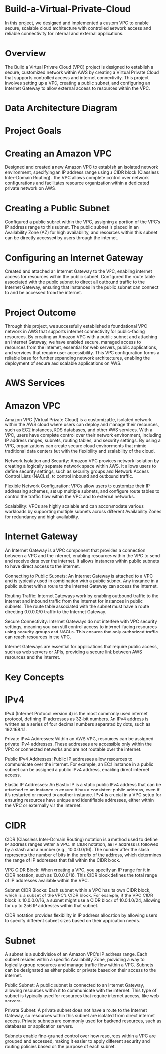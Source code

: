 # Build-a-Virtual-Private-Cloud
In this project, we designed and implemented a custom VPC to enable secure, scalable cloud architecture with controlled network access and reliable connectivity for internal and external applications.

# Overview
The Build a Virtual Private Cloud (VPC) project is designed to establish a secure, customized network within AWS by creating a Virtual Private Cloud that supports controlled access and internet connectivity. This project involves setting up a VPC, creating a public subnet, and configuring an Internet Gateway to allow external access to resources within the VPC.

# Data Architecture Diagram

# Project Goals

# Creating an Amazon VPC
Designed and created a new Amazon VPC to establish an isolated network environment, specifying an IP address range using a CIDR block (Classless Inter-Domain Routing).
The VPC allows complete control over network configurations and facilitates resource organization within a dedicated private network on AWS.

# Creating a Public Subnet
Configured a public subnet within the VPC, assigning a portion of the VPC’s IP address range to this subnet.
The public subnet is placed in an Availability Zone (AZ) for high availability, and resources within this subnet can be directly accessed by users through the internet.

# Configuring an Internet Gateway
Created and attached an Internet Gateway to the VPC, enabling internet access for resources within the public subnet.
Configured the route table associated with the public subnet to direct all outbound traffic to the Internet Gateway, ensuring that instances in the public subnet can connect to and be accessed from the internet.

# Project Outcome
Through this project, we successfully established a foundational VPC network in AWS that supports internet connectivity for public-facing resources. By creating an Amazon VPC with a public subnet and attaching an Internet Gateway, we have enabled secure, managed access to resources from the internet, essential for web servers, public applications, and services that require user accessibility. This VPC configuration forms a reliable base for further expanding network architectures, enabling the deployment of secure and scalable applications on AWS.

# AWS Services 

# Amazon VPC 

Amazon VPC (Virtual Private Cloud) is a customizable, isolated network within the AWS cloud where users can deploy and manage their resources, such as EC2 instances, RDS databases, and other AWS services. With a VPC, users have complete control over their network environment, including IP address ranges, subnets, routing tables, and security settings. By using a VPC, organizations can create secure cloud environments that mimic traditional data centers but with the flexibility and scalability of the cloud.

Network Isolation and Security: Amazon VPC provides network isolation by creating a logically separate network space within AWS. It allows users to define security settings, such as security groups and Network Access Control Lists (NACLs), to control inbound and outbound traffic.

Flexible Network Configuration: VPCs allow users to customize their IP addressing schemes, set up multiple subnets, and configure route tables to control the traffic flow within the VPC and to external networks.

Scalability: VPCs are highly scalable and can accommodate various workloads by supporting multiple subnets across different Availability Zones for redundancy and high availability.

# Internet Gateway

An Internet Gateway is a VPC component that provides a connection between a VPC and the internet, enabling resources within the VPC to send and receive data over the internet. It allows instances within public subnets to have direct access to the internet.

Connecting to Public Subnets: An Internet Gateway is attached to a VPC and is typically used in combination with a public subnet. Any instance in a public subnet with a route to the Internet Gateway can access the internet.

Routing Traffic: Internet Gateways work by enabling outbound traffic to the internet and inbound traffic from the internet for instances in public subnets. The route table associated with the subnet must have a route directing 0.0.0.0/0 traffic to the Internet Gateway.

Secure Connectivity: Internet Gateways do not interfere with VPC security settings, meaning you can still control access to internet-facing resources using security groups and NACLs. This ensures that only authorized traffic can reach resources in the VPC.

Internet Gateways are essential for applications that require public access, such as web servers or APIs, providing a secure link between AWS resources and the internet.

# Key Concepts

# IPv4

IPv4 (Internet Protocol version 4) is the most commonly used internet protocol, defining IP addresses as 32-bit numbers. An IPv4 address is written as a series of four decimal numbers separated by dots, such as 192.168.1.1.

Private IPv4 Addresses: Within an AWS VPC, resources can be assigned private IPv4 addresses. These addresses are accessible only within the VPC or connected networks and are not routable over the internet.

Public IPv4 Addresses: Public IP addresses allow resources to communicate over the internet. For example, an EC2 instance in a public subnet can be assigned a public IPv4 address, enabling direct internet access.

Elastic IP Addresses: An Elastic IP is a static public IPv4 address that can be attached to an instance to ensure it has a consistent public address, even if it’s restarted or moved to another instance.
IPv4 is crucial in a VPC setup for ensuring resources have unique and identifiable addresses, either within the VPC or externally via the internet.

# CIDR 

CIDR (Classless Inter-Domain Routing) notation is a method used to define IP address ranges within a VPC. In CIDR notation, an IP address is followed by a slash and a number (e.g., 10.0.0.0/16). The number after the slash represents the number of bits in the prefix of the address, which determines the range of IP addresses that fall within the CIDR block.

VPC CIDR Block: When creating a VPC, you specify an IP range for it in CIDR notation, such as 10.0.0.0/16. This CIDR block defines the total range of IP addresses available within the VPC.

Subnet CIDR Blocks: Each subnet within a VPC has its own CIDR block, which is a subset of the VPC’s CIDR block. For example, if the VPC CIDR block is 10.0.0.0/16, a subnet might use a CIDR block of 10.0.1.0/24, allowing for up to 256 IP addresses within that subnet.

CIDR notation provides flexibility in IP address allocation by allowing users to specify different subnet sizes based on their application needs.

# Subnet

A subnet is a subdivision of an Amazon VPC’s IP address range. Each subnet resides within a specific Availability Zone, providing a way to logically group resources and manage traffic flow within a VPC. Subnets can be designated as either public or private based on their access to the internet.

Public Subnet: A public subnet is connected to an Internet Gateway, allowing resources within it to communicate with the internet. This type of subnet is typically used for resources that require internet access, like web servers.

Private Subnet: A private subnet does not have a route to the Internet Gateway, so resources within this subnet are isolated from direct internet access. Private subnets are commonly used for backend resources, such as databases or application servers.

Subnets enable fine-grained control over how resources within a VPC are grouped and accessed, making it easier to apply different security and routing policies based on the purpose of each subnet.


